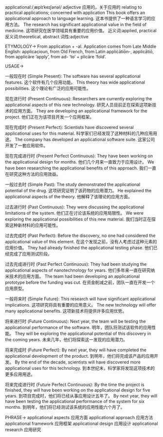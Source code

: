 applicational:/ˌæplɪˈkeɪʃənəl/
adjective
应用的，关于应用的
relating to practical applications; concerned with application
This book offers an applicational approach to language learning. 这本书提供了一种语言学习的应用方法。
The research has significant applicational value in the field of medicine. 这项研究在医学领域具有重要的应用价值。
近义词:applied, practical
反义词:theoretical, abstract
词性:adjective


ETYMOLOGY->
From application + -al.  Application comes from Late Middle English: applicacioun, from Old French, from Latin applicātiōn-, applicātiō, from applicāre ‘apply’, from ad- ‘to’ + plicāre ‘fold’.

USAGE->

一般现在时 (Simple Present):
The software has several applicational features.  这个软件有几个应用功能。
This theory has wide applicational possibilities. 这个理论有广泛的应用可能性。


现在进行时 (Present Continuous):
Researchers are currently exploring the applicational aspects of this new technology. 研究人员目前正在探索这项新技术的应用方面。
They are developing an applicational framework for the project. 他们正在为该项目开发一个应用框架。


现在完成时 (Present Perfect):
Scientists have discovered several applicational uses for this material. 科学家们已经发现了这种材料的几种应用用途。
The company has developed an applicational software suite.  这家公司开发了一套应用软件。


现在完成进行时 (Present Perfect Continuous):
They have been working on the applicational design for months. 他们几个月来一直致力于应用设计。
We have been researching the applicational benefits of this approach. 我们一直在研究这种方法的应用效益。


一般过去时 (Simple Past):
The study demonstrated the applicational potential of the drug.  这项研究证明了该药物的应用潜力。
He explained the applicational aspects of the theory. 他解释了该理论的应用方面。


过去进行时 (Past Continuous):
They were discussing the applicational limitations of the system. 他们正在讨论该系统的应用局限性。
We were exploring the applicational possibilities of this new material. 我们当时正在探索这种新材料的应用可能性。


过去完成时 (Past Perfect):
Before the discovery, no one had considered the applicational value of this element. 在这个发现之前，没有人考虑过这种元素的应用价值。
They had already finished the applicational testing phase. 他们已经完成了应用测试阶段。


过去完成进行时 (Past Perfect Continuous):
They had been studying the applicational aspects of nanotechnology for years.  他们多年来一直在研究纳米技术的应用方面。
The team had been developing an applicational prototype before the funding was cut.  在资金削减之前，团队一直在开发一个应用原型。


一般将来时 (Simple Future):
This research will have significant applicational implications. 这项研究将具有重要的应用意义。
The new technology will offer many applicational benefits.  这项新技术将提供许多应用优势。


将来进行时 (Future Continuous):
Next year, the team will be testing the applicational performance of the software. 明年，团队将测试该软件的应用性能。
They will be exploring the applicational potential of this discovery in the coming years. 未来几年，他们将探索这一发现的应用潜力。


将来完成时 (Future Perfect):
By next year, they will have completed the applicational development of the product. 到明年，他们将完成该产品的应用开发。
By the end of the decade, scientists will have discovered more applicational uses for this technology. 到本世纪末，科学家将发现这项技术的更多应用用途。


将来完成进行时 (Future Perfect Continuous):
By the time the project is finished, they will have been working on the applicational design for five years.  到项目完成时，他们将已经从事应用设计五年了。
By next year, they will have been testing the applicational performance of the system for six months. 到明年，他们将已经测试该系统的应用性能六个月了。



PHRASE->
applicational aspects 应用方面
applicational approach 应用方法
applicational framework 应用框架
applicational design 应用设计
applicational research 应用研究
